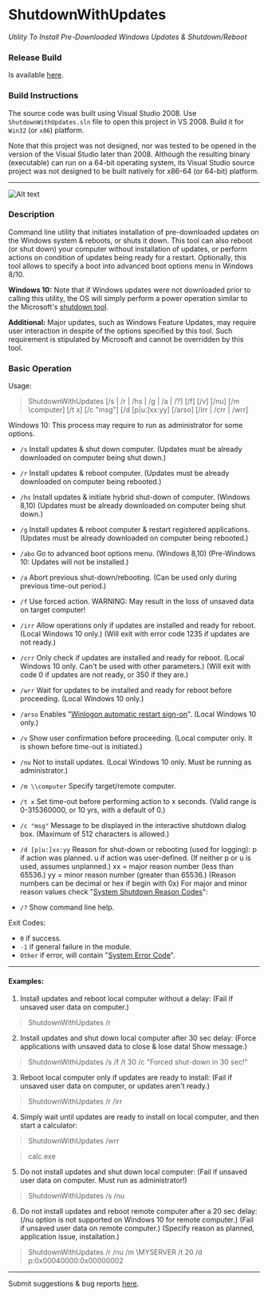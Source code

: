 # ShutdownWithUpdates
*Utility To Install Pre-Downloaded Windows Updates &amp; Shutdown/Reboot*

### Release Build

Is available [here](https://dennisbabkin.com/utilities/#ShutdownWithUpdates).

### Build Instructions

The source code was built using Visual Studio 2008. Use `ShutdownWithUpdates.sln` file to open this project in VS 2008. Build it for `Win32` (or `x86`) platform.

Note that this project was not designed, nor was tested to be opened in the version of the Visual Studio later than 2008. Although the resulting binary (executable) can run on a 64-bit operating system, its Visual Studio source project was not designed to be built natively for x86-64 (or 64-bit) platform.

---------------------

![Alt text](https://dennisbabkin.com/php/imgs2/scrsht_shutdownwithupdates.png "ShutdownWithUpdates window")

### Description

Command line utility that initiates installation of pre-downloaded updates on the Windows system & reboots, or shuts it down. This tool can also reboot (or shut down) your computer without installation of updates, or perform actions on condition of updates being ready for a restart. Optionally, this tool allows to specify a boot into advanced boot options menu in Windows 8/10.

**Windows 10:** Note that if Windows updates were not downloaded prior to calling this utility, the OS will simply perform a power operation similar to the Microsoft's [shutdown tool](https://technet.microsoft.com/en-us/library/bb491003.aspx).

**Additional:** Major updates, such as Windows Feature Updates, may require user interaction in despite
            of the options specified by this tool. Such requirement is stipulated by Microsoft and
            cannot be overridden by this tool.
            

### Basic Operation

Usage:
> ShutdownWithUpdates [/s | /r | /hs | /g | /a | /?] [/f] [/v] [/nu]
        [/m \\computer] [/t x] [/c "msg"] [/d [p|u:]xx:yy] [/arso]
        [/irr | /crr | /wrr]

 Windows 10: This process may require to run as administrator for some options.

-  `/s`    Install updates & shut down computer.
         (Updates must be already downloaded on computer being shut down.)
-  `/r`    Install updates & reboot computer.
         (Updates must be already downloaded on computer being rebooted.)
-  `/hs`   Install updates & initiate hybrid shut-down of computer. (Windows 8,10)
         (Updates must be already downloaded on computer being shut down.)
-  `/g`    Install updates & reboot computer & restart registered applications.
         (Updates must be already downloaded on computer being rebooted.)
-  `/abo`  Go to advanced boot options menu. (Windows 8,10)
         (Pre-Windows 10: Updates will not be installed.)
-  `/a`    Abort previous shut-down/rebooting.
         (Can be used only during previous time-out period.)
-  `/f`    Use forced action.
         WARNING: May result in the loss of unsaved data on target computer!
-  `/irr`  Allow operations only if updates are installed and ready for reboot.
         (Local Windows 10 only.)
         (Will exit with error code 1235 if updates are not ready.)
-  `/crr`  Only check if updates are installed and ready for reboot.
         (Local Windows 10 only. Can't be used with other parameters.)
         (Will exit with code 0 if updates are not ready, or 350 if they are.)
-  `/wrr`  Wait for updates to be installed and ready for reboot before proceeding.
         (Local Windows 10 only.)
-  `/arso` Enables "[Winlogon automatic restart sign-on](https://docs.microsoft.com/en-us/windows-server/identity/ad-ds/manage/component-updates/winlogon-automatic-restart-sign-on--arso-)". (Local Windows 10 only.)
-  `/v`    Show user confirmation before proceeding.
         (Local computer only. It is shown before time-out is initiated.)
-  `/nu`   Not to install updates.
         (Local Windows 10 only. Must be running as administrator.)
-  `/m \\computer`    Specify target/remote computer.
-  `/t x`  Set time-out before performing action to x seconds.
         (Valid range is 0-315360000, or 10 yrs, with a default of 0.)
-  `/c "msg"`      Message to be displayed in the interactive shutdown dialog box.
                 (Maximum of 512 characters is allowed.)
-  `/d [p|u:]xx:yy`  Reason for shut-down or rebooting (used for logging):
                   p if action was planned.
                   u if action was user-defined.
                   (If neither p or u is used, assumes unplanned.)
                   xx = major reason number (less than 65536.)
                   yy = minor reason number (greater than 65536.)
                        (Reason numbers can be decimal or hex if begin with 0x)
        For major and minor reason values check "[System Shutdown Reason Codes](https://docs.microsoft.com/en-us/windows/win32/shutdown/system-shutdown-reason-codes)":

-  `/?`    Show command line help.

Exit Codes:
- `0`      if success.
- `-1`     if general failure in the module.
- `Other`  if error, will contain "[System Error Code](https://docs.microsoft.com/en-us/windows/win32/debug/system-error-codes)".
         
-------------

#### Examples:

1. Install updates and reboot local computer without a delay:
    (Fail if unsaved user data on computer.)

>ShutdownWithUpdates /r

2. Install updates and shut down local computer after 30 sec delay:
    (Force applications with unsaved data to close & lose data! Show message.)

>ShutdownWithUpdates /s /f /t 30 /c "Forced shut-down in 30 sec!"

3. Reboot local computer only if updates are ready to install:
    (Fail if unsaved user data on computer, or updates aren't ready.)

>ShutdownWithUpdates /r /irr

4. Simply wait until updates are ready to install on local computer,
     and then start a calculator:

>ShutdownWithUpdates /wrr

>calc.exe

5. Do not install updates and shut down local computer:
    (Fail if unsaved user data on computer. Must run as administrator!)

>ShutdownWithUpdates /s /nu

6. Do not install updates and reboot remote computer after a 20 sec delay:
    (/nu option is not supported on Windows 10 for remote computer.)
    (Fail if unsaved user data on remote computer.)
    (Specify reason as planned, application issue, installation.)

>ShutdownWithUpdates /r /nu /m \\MYSERVER /t 20 /d p:0x00040000:0x00000002


--------------


Submit suggestions & bug reports [here](https://www.dennisbabkin.com/sfb/?what=bug&name=ShutdownWithUpdates&ver=Github).


